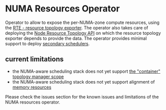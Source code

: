 # NUMA Resources Operator

Operator to allow to expose the per-NUMA-zone compute resources, using the [RTE - resource topology exporter](https://github.com/openshift-kni/resource-topology-exporter).
The operator also takes care of deploying the [Node Resource Topology API](https://github.com/k8stopologyawareschedwg/noderesourcetopology-api) on which the resource topology exporter depends to provide the data.
The operator provides minimal support to deploy [secondary schedulers](https://github.com/openshift-kni/scheduler-plugins).

## current limitations

* the NUMA-aware scheduling stack does not yet support [the "container" topology manager scope](https://kubernetes.io/docs/tasks/administer-cluster/topology-manager/#topology-manager-scopes)
* the NUMA-aware scheduling stack does not yet support alignment of [memory resources](https://kubernetes.io/docs/tasks/administer-cluster/memory-manager/)

Please check the issues section for the known issues and limitations of the NUMA resources operator.
